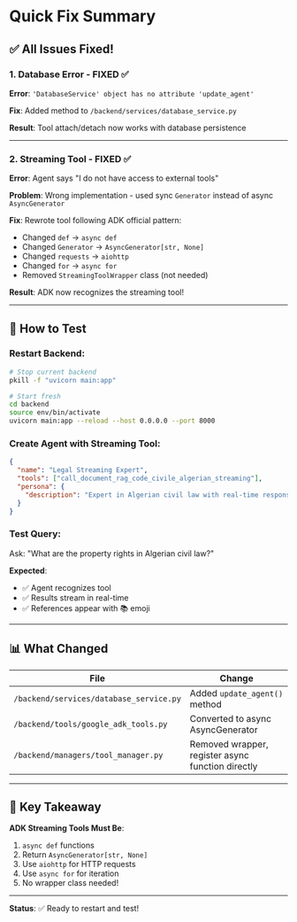 # Quick Fix Summary

## ✅ All Issues Fixed!

### 1. Database Error - FIXED ✅
**Error**: `'DatabaseService' object has no attribute 'update_agent'`

**Fix**: Added method to `/backend/services/database_service.py`

**Result**: Tool attach/detach now works with database persistence

---

### 2. Streaming Tool - FIXED ✅
**Error**: Agent says "I do not have access to external tools"

**Problem**: Wrong implementation - used sync `Generator` instead of async `AsyncGenerator`

**Fix**: Rewrote tool following ADK official pattern:
- Changed `def` → `async def`
- Changed `Generator` → `AsyncGenerator[str, None]`
- Changed `requests` → `aiohttp`
- Changed `for` → `async for`
- Removed `StreamingToolWrapper` class (not needed)

**Result**: ADK now recognizes the streaming tool!

---

## 🚀 How to Test

### Restart Backend:
```bash
# Stop current backend
pkill -f "uvicorn main:app"

# Start fresh
cd backend
source env/bin/activate
uvicorn main:app --reload --host 0.0.0.0 --port 8000
```

### Create Agent with Streaming Tool:
```json
{
  "name": "Legal Streaming Expert",
  "tools": ["call_document_rag_code_civile_algerian_streaming"],
  "persona": {
    "description": "Expert in Algerian civil law with real-time responses"
  }
}
```

### Test Query:
Ask: "What are the property rights in Algerian civil law?"

**Expected**: 
- ✅ Agent recognizes tool
- ✅ Results stream in real-time
- ✅ References appear with 📚 emoji

---

## 📊 What Changed

| File | Change |
|------|--------|
| `/backend/services/database_service.py` | Added `update_agent()` method |
| `/backend/tools/google_adk_tools.py` | Converted to async AsyncGenerator |
| `/backend/managers/tool_manager.py` | Removed wrapper, register async function directly |

---

## 🎯 Key Takeaway

**ADK Streaming Tools Must Be**:
1. `async def` functions
2. Return `AsyncGenerator[str, None]`
3. Use `aiohttp` for HTTP requests
4. Use `async for` for iteration
5. No wrapper class needed!

---

**Status**: ✅ Ready to restart and test!
